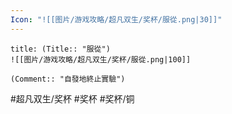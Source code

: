 ```yaml
---
Icon: "![[图片/游戏攻略/超凡双生/奖杯/服從.png|30]]"
---
```

```ad-common-bronze-trophy
title: (Title:: "服從")
![[图片/游戏攻略/超凡双生/奖杯/服從.png|100]]

(Comment:: "自發地終止實驗")
```

#超凡双生/奖杯 #奖杯 #奖杯/铜
